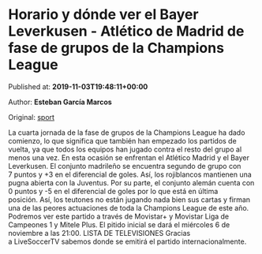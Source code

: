 
# Horario y dónde ver el Bayer Leverkusen - Atlético de Madrid de fase de grupos de la Champions League

Published at: **2019-11-03T19:48:11+00:00**

Author: **Esteban García Marcos**

Original: [sport](https://www.sport.es/es/noticias/champions/horario-donde-ver-bayer-leverkusen-atletico-madrid-fase-grupos-champions-league-7712702)

La cuarta jornada de la fase de grupos de la Champions League ha dado comienzo, lo que significa que también han empezado los partidos de vuelta, ya que todos los equipos han jugado contra el resto del grupo al menos una vez. En esta ocasión se enfrentan el Atlético Madrid y el Bayer Leverkusen.
El conjunto madrileño se encuentra segundo de grupo con 7 puntos y +3 en el diferencial de goles. Así, los rojiblancos mantienen una pugna abierta con la Juventus.
Por su parte, el conjunto alemán cuenta con 0 puntos y -5 en el diferencial de goles por lo que está en última posición. Así, los teutones no están jugando nada bien sus cartas y firman una de las peores actuaciones de toda la Champions League de este año.
Podremos ver este partido a través de Movistar+ y Movistar Liga de Campeones 1 y Mitele Plus. El pitido inicial se dará el miércoles 6 de noviembre a las 21:00.
LISTA DE TELEVISIONES
Gracias a LiveSoccerTV sabemos donde se emitirá el partido internacionalmente.
